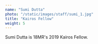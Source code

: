 ```yaml
---
name: "Sumi Dutta"
photo: "/static/images/staff/sumi_1.jpg"
title: "Kairos Fellow"
weight: 5
---
```

Sumi Dutta is 18MR's 2019 Kairos Fellow.